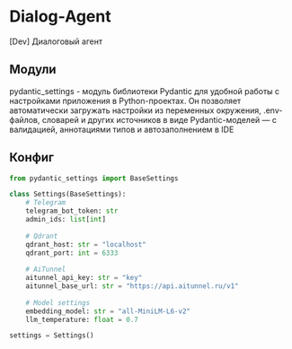 # Dialog-Agent
[Dev] Диалоговый агент


## Модули
pydantic_settings - модуль библиотеки Pydantic для удобной работы с настройками приложения в Python-проектах. 
Он позволяет автоматически загружать настройки из переменных окружения, .env-файлов, словарей и других источников в виде Pydantic-моделей — с валидацией, аннотациями типов и автозаполнением в IDE

## Конфиг
```python
from pydantic_settings import BaseSettings

class Settings(BaseSettings):
    # Telegram
    telegram_bot_token: str
    admin_ids: list[int]
    
    # Qdrant
    qdrant_host: str = "localhost"
    qdrant_port: int = 6333
    
    # AiTunnel
    aitunnel_api_key: str = "key"
    aitunnel_base_url: str = "https://api.aitunnel.ru/v1"
    
    # Model settings
    embedding_model: str = "all-MiniLM-L6-v2"
    llm_temperature: float = 0.7

settings = Settings()
```
